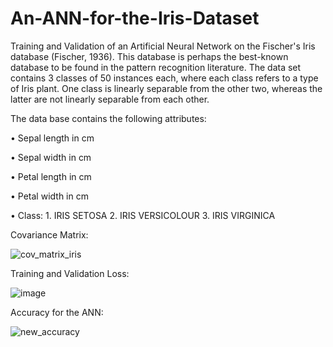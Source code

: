 # An-ANN-for-the-Iris-Dataset
Training and Validation of an Artificial Neural Network on the Fischer's Iris database (Fischer, 1936). This database is perhaps the best-known database to be found in the pattern recognition literature. The data set contains 3 classes of 50 instances each, where each class refers to a type of Iris plant. One class is linearly separable from the other two, whereas the latter are not linearly separable from each other.

The data base contains the following attributes:

• Sepal length in cm

• Sepal width in cm

• Petal length in cm

• Petal width in cm

• Class:
    1. IRIS SETOSA
    2. IRIS VERSICOLOUR
    3. IRIS VIRGINICA




Covariance Matrix:

![cov_matrix_iris](https://user-images.githubusercontent.com/79022138/129448853-4c306810-fd3e-4bf1-b603-dd3518a91bc8.png)


Training and Validation Loss:

![image](https://user-images.githubusercontent.com/79022138/129448878-37db4392-6bcd-4c0a-9cfa-bcf771c43c0d.png)


Accuracy for the ANN:


![new_accuracy](https://user-images.githubusercontent.com/79022138/129448901-b452c3eb-2a25-47f6-bfdf-adb94259f5f0.png)

